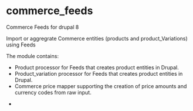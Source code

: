 # commerce_feeds

Commerce Feeds for drupal 8


Import or aggregrate Commerce entities (products and product_Variations) using Feeds

The module contains:
 - Product processor for Feeds that creates product entities in Drupal.
 - Product_variation processor for Feeds that creates product entities in Drupal.
 - Commerce price mapper supporting the creation of price amounts and currency codes from raw input.

 *
